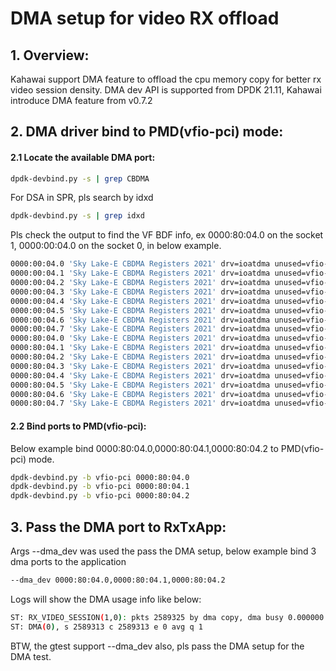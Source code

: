 # DMA setup for video RX offload

## 1. Overview:
Kahawai support DMA feature to offload the cpu memory copy for better rx video session density. DMA dev API is supported from DPDK 21.11, Kahawai introduce DMA feature from v0.7.2

## 2. DMA driver bind to PMD(vfio-pci) mode:

#### 2.1 Locate the available DMA port:
```bash
dpdk-devbind.py -s | grep CBDMA
```
For DSA in SPR, pls search by idxd
```bash
dpdk-devbind.py -s | grep idxd
```
Pls check the output to find the VF BDF info, ex 0000:80:04.0 on the socket 1, 0000:00:04.0 on the socket 0, in below example.
```bash
0000:00:04.0 'Sky Lake-E CBDMA Registers 2021' drv=ioatdma unused=vfio-pci
0000:00:04.1 'Sky Lake-E CBDMA Registers 2021' drv=ioatdma unused=vfio-pci
0000:00:04.2 'Sky Lake-E CBDMA Registers 2021' drv=ioatdma unused=vfio-pci
0000:00:04.3 'Sky Lake-E CBDMA Registers 2021' drv=ioatdma unused=vfio-pci
0000:00:04.4 'Sky Lake-E CBDMA Registers 2021' drv=ioatdma unused=vfio-pci
0000:00:04.5 'Sky Lake-E CBDMA Registers 2021' drv=ioatdma unused=vfio-pci
0000:00:04.6 'Sky Lake-E CBDMA Registers 2021' drv=ioatdma unused=vfio-pci
0000:00:04.7 'Sky Lake-E CBDMA Registers 2021' drv=ioatdma unused=vfio-pci
0000:80:04.0 'Sky Lake-E CBDMA Registers 2021' drv=ioatdma unused=vfio-pci
0000:80:04.1 'Sky Lake-E CBDMA Registers 2021' drv=ioatdma unused=vfio-pci
0000:80:04.2 'Sky Lake-E CBDMA Registers 2021' drv=ioatdma unused=vfio-pci
0000:80:04.3 'Sky Lake-E CBDMA Registers 2021' drv=ioatdma unused=vfio-pci
0000:80:04.4 'Sky Lake-E CBDMA Registers 2021' drv=ioatdma unused=vfio-pci
0000:80:04.5 'Sky Lake-E CBDMA Registers 2021' drv=ioatdma unused=vfio-pci
0000:80:04.6 'Sky Lake-E CBDMA Registers 2021' drv=ioatdma unused=vfio-pci
0000:80:04.7 'Sky Lake-E CBDMA Registers 2021' drv=ioatdma unused=vfio-pci
```

#### 2.2 Bind ports to PMD(vfio-pci):
Below example bind 0000:80:04.0,0000:80:04.1,0000:80:04.2 to PMD(vfio-pci) mode.
```bash
dpdk-devbind.py -b vfio-pci 0000:80:04.0
dpdk-devbind.py -b vfio-pci 0000:80:04.1
dpdk-devbind.py -b vfio-pci 0000:80:04.2
```

## 3. Pass the DMA port to RxTxApp:
Args --dma_dev was used the pass the DMA setup, below example bind 3 dma ports to the application
```bash
--dma_dev 0000:80:04.0,0000:80:04.1,0000:80:04.2
```
Logs will show the DMA usage info like below:
```bash
ST: RX_VIDEO_SESSION(1,0): pkts 2589325 by dma copy, dma busy 0.000000
ST: DMA(0), s 2589313 c 2589313 e 0 avg q 1
```
BTW, the gtest support --dma_dev also, pls pass the DMA setup for the DMA test.